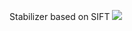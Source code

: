 Stabilizer based on SIFT
![](https://github.com/JiayouQin/H_segmentation/blob/main/pictures/psc.gif?raw=true)

